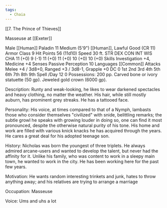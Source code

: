 ```yaml
---
tags:
  - Chaia
---
```

[[7. The Prince of Thieves]]

Masseuse at [[Exeter]]

Male [[Human]] Paladin 11
Medium (5'9") [[Human]], Lawful Good (CR 11)
Armor Class 9
Hit Points 56 (11d10)
Speed 30 ft.
STR	DEX	CON	INT	WIS	CHA
11 (+0)	9 (-1)	11 (+0)	11 (+0)	10 (+0)	10 (+0)
Skills Investigation +4, Medicine +4
Senses Passive Perception 10
Languages [[Common]]
Attacks Melee +4 / 3d8+0, Ranged +3 / 3d8-1, Grapple +0
DC	 0 	1st	2nd	3rd	4th	5th	6th	7th	8th	9th
Spell /Day	12	0
Possessions: 200 pp. Carved bone or ivory statuette (50 gp). Jeweled gold crown (6000 gp).

Description: Runty and weak-looking, he likes to wear darkened spectacles and heavy clothing, no matter the weather. His hair, while still mostly auburn, has prominent grey streaks. He has a tattooed face.

Personality: His voice, at times compared to that of a Nymph, lambasts those who consider themselves "civilized" with snide, belittling remarks; the subtle growl he speaks with growing louder in doing so, one can find it most pronounced, despite the otherwise natural purity of his tone. His home and work are filled with various knick knacks he has acquired through the years. He cares a great deal for his adopted teenage son.

History: Nicholas was born the youngest of three triplets. He always admired arcane-users and wanted to develop the talent, but never had the affinity for it. Unlike his family, who was content to work in a sleepy main town, he wanted to work in the city. He has been working here for the past few years.

Motivation: He wants random interesting trinkets and junk, hates to throw anything away; and his relatives are trying to arrange a marriage

Occupation: Masseuse

Voice: Ums and uhs a lot